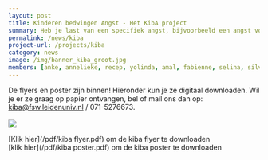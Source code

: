 ```yaml
---
layout: post
title: Kinderen bedwingen Angst - Het KibA project
summary: Heb je last van een specifiek angst, bijvoorbeeld een angst voor honden, hoogtes, injecties, onweer, het donker, spinnen of andere dieren? Dan is het KibA programma misschien wel iets voor jou! 
permalink: /news/kiba
project-url: /projects/kiba
category: news
image: /img/banner_kiba_groot.jpg
members: [anke, annelieke, recep, yolinda, amal, fabienne, selina, silvia, karen]
---
```

De flyers en poster zijn binnen! Hieronder kun je ze digitaal downloaden. Wil je er ze graag op papier ontvangen, bel of mail ons dan op: kiba@fsw.leidenuniv.nl / 071-5276673.
<br>
<br>
<img src="{{ site.url }}/img/kiba flyers1.jpeg">



[Klik hier](/pdf/kiba flyer.pdf) om de kiba flyer te downloaden
<br>
[klik hier](/pdf/kiba poster.pdf) om de kiba poster te downloaden


